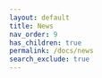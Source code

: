 ```yaml
---
layout: default
title: News
nav_order: 9
has_children: true
permalink: /docs/news
search_exclude: true
---
```

